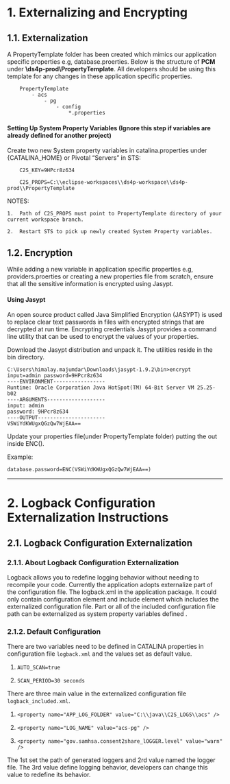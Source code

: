 # 1. Externalizing and Encrypting

## 1.1. Externalization

A PropertyTemplate folder has been created which mimics our application specific properties e.g, database.proerties.
Below is the structure of <b>PCM</b> under <b>\ds4p-prod\PropertyTemplate</b>. All developers should be using this template for any changes in these application specific properties.
	
		PropertyTemplate
			- acs
				- pg
					- config
						*.properties

#### Setting Up System Property Variables (Ignore this step if variables are already defined for another project)
Create two new System property variables in catalina.properties under {CATALINA_HOME} or Pivotal “Servers” in STS:

		C2S_KEY=9HPcr8z634

		C2S_PROPS=C:\\eclipse-workspaces\\ds4p-workspace\\ds4p-prod\\PropertyTemplate



NOTES:

	1.	Path of C2S_PROPS must point to PropertyTemplate directory of your current workspace branch.

	2.	Restart STS to pick up newly created System Property variables.



## 1.2.	Encryption

While adding a new variable in application specific properties e.g, providers.proerties or creating a new properties file from scratch, ensure that all the sensitive information is encrypted using Jasypt.

#### Using Jasypt
An open source product called Java Simplified Encryption (JASYPT) is used to replace clear text passwords in files with encrypted strings that are decrypted at run time. Encrypting credentials Jasypt provides a command line utility that can be used to encrypt the values of your properties.

Download the Jasypt distribution and unpack it. The utilities reside in the bin directory.

	C:\Users\himalay.majumdar\Downloads\jasypt-1.9.2\bin>encrypt input=admin password=9HPcr8z634
	----ENVIRONMENT-----------------
	Runtime: Oracle Corporation Java HotSpot(TM) 64-Bit Server VM 25.25-b02
	----ARGUMENTS-------------------
	input: admin
	password: 9HPcr8z634
	----OUTPUT----------------------
	VSWiYdKWUgxQGzQw7WjEAA==

Update your properties file(under PropertyTemplate folder) putting the out inside ENC().

Example:

	database.password=ENC(VSWiYdKWUgxQGzQw7WjEAA==)
--------------------------------------------------------------------------------------------------
# 2. Logback Configuration Externalization Instructions

## 2.1. Logback Configuration Externalization

### 2.1.1. About Logback Configuration Externalization

Logback allows you to redefine logging behavior without needing to recompile your code. Currently the application adopts externalize part of the configuration file. The logback.xml in the application package. It could only contain configuration element and include element which includes the externalized configuration file. Part or all of the included configuration file path can be externalized as system property variables defined .

### 2.1.2. Default Configuration
There are two variables need to be defined in CATALINA properties in configuration file `logback.xml` and the values set as default value.

1. `AUTO_SCAN=true`

2. `SCAN_PERIOD=30 seconds`

There are three main value in the externalized configuration file `logback_included.xml`.

1. `<property name="APP_LOG_FOLDER" value="C:\\java\\C2S_LOGS\\acs" />`
	
2. `<property name="LOG_NAME" value="acs-pg" />`

3. `<property name="gov.samhsa.consent2share_lOGGER.level" value="warn" />`

The 1st set the path of generated loggers and 2rd value named the logger file. The 3rd value define logging behavior, developers can change this value to redefine its behavior.  
